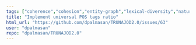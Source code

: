 ```yaml
---
tags: ["coherence","cohesion","entity-graph","lexical-diversity","natural-language-processing","readability-metrics","semantic-measurements","spacy","spacy-extensions","text-analysis","text-mining","text-processing","ttr","type-token-ratio","usability"]
title: "Implement universal POS tags ratio"
html_url: "https://github.com/dpalmasan/TRUNAJOD2.0/issues/63"
user: "dpalmasan"
repo: "dpalmasan/TRUNAJOD2.0"
---
```


